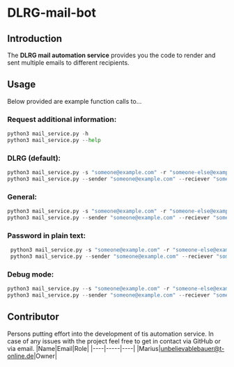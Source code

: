 # DLRG-mail-bot
## Introduction
The **DLRG mail automation service** provides you the code to render and sent multiple emails to different recipients.

## Usage
Below provided are example function calls to...
### Request additional information:
```python
python3 mail_service.py -h
python3 mail_service.py --help
```
### DLRG (default):
```python
python3 mail_service.py -s "someone@example.com" -r "someone-else@example.com" -u "my-user"
python3 mail_service.py --sender "someone@example.com" --reciever "someone-else@example.com" --user "my-user
```
### General:
```python
python3 mail_service.py -s "someone@example.com" -r "someone-else@example.com" -u "my-user" -ms "example.mail.com" -mp 465
python3 mail_service.py --sender "someone@example.com" --reciever "someone-else@example.com" --user "my-user" --mail-server "example.mail.com" --mail-port 465
```
### Password in plain text:
```python
 python3 mail_service.py -s "someone@example.com" -r "someone-else@example.com" -u "my-user" -ms "example.mail.com" -mp 465 -p "SecretKeyWord"
 python3 mail_service.py --sender "someone@example.com" --reciever "someone-else@example.com" --user "my-user" --mail-server "example.mail.com" --mail-port 465 --password "SecretKeyWord"
```
### Debug mode:
```python
python3 mail_service.py --s "someone@example.com" -r "someone-else@example.com" -u "my-user" -ms "example.mail.com" -mp 465 -v "True"
python3 mail_service.py --sender "someone@example.com" --reciever "someone-else@example.com" --user "my-user" --mail-server "example.mail.com" --mail-port 465 --verbose "True"
```

## Contributor
Persons putting effort into the development of tis automation service. In case of any issues with the project feel free to get in contact via GitHub or via email.
|Name|Email|Role|
|----|-----|----|
|Marius|unbelievablebauer@t-online.de|Owner|